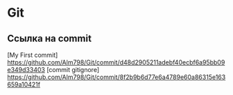 # Git
## Ссылка на commit
[My First commit] https://github.com/Alm798/Git/commit/d48d2905211adebf40ecbf6a95bb09e349d33403
[commit gitignore] https://github.com/Alm798/Git/commit/8f2b9b6d77e6a4789e60a86315e163659a10421f 
